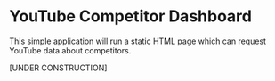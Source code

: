 # YouTube Competitor Dashboard
This simple application will run a static HTML page which can request YouTube data about competitors. 

[UNDER CONSTRUCTION]
